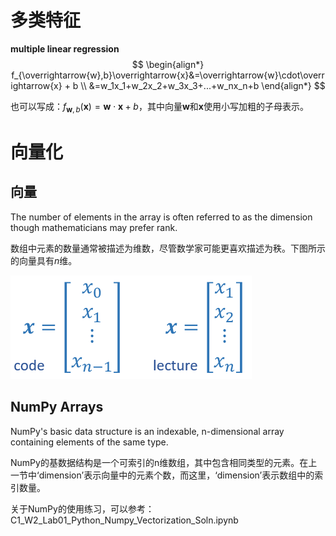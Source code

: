 # 多类特征
**multiple linear regression**
$$
\begin{align*}
f_{\overrightarrow{w},b}\overrightarrow{x}&=\overrightarrow{w}\cdot\overrightarrow{x} + b
\\
&=w_1x_1+w_2x_2+w_3x_3+...+w_nx_n+b
\end{align*}
$$

也可以写成：$f_{\mathbf{w},b}(\mathbf{x}) = \mathbf{w} \cdot \mathbf{x}+b$，其中向量$\mathbf{w}$和$\mathbf{x}$使用小写加粗的子母表示。

# 向量化
## 向量
The number of elements in the array is often referred to as the dimension though mathematicians may prefer rank.

数组中元素的数量通常被描述为维数，尽管数学家可能更喜欢描述为秩。下图所示的向量具有$n$维。

![](../image/MachineLearning/向量化-1.PNG)

## NumPy Arrays
NumPy's basic data structure is an indexable, n-dimensional array containing elements of the same type.

NumPy的基数据结构是一个可索引的n维数组，其中包含相同类型的元素。在上一节中‘dimension’表示向量中的元素个数，而这里，‘dimension’表示数组中的索引数量。

关于NumPy的使用练习，可以参考：C1_W2_Lab01_Python_Numpy_Vectorization_Soln.ipynb